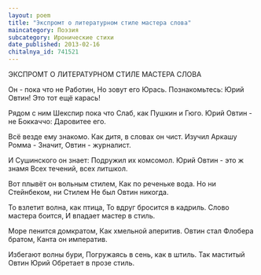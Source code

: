 ```yaml
---
layout: poem
title: "Экспромт о литературном стиле мастера слова"
maincategory: Поэзия
subcategory: Иронические стихи
date_published: 2013-02-16
chitalnya_id: 741521
---
```




ЭКСПРОМТ О ЛИТЕРАТУРНОМ СТИЛЕ
МАСТЕРА СЛОВА

Он - пока что не Работин,
Но зовут его Юрась.
Познакомьтесь: Юрий Овтин!
Это тот ещё карась!

Рядом с ним Шекспир пока что
Слаб, как Пушкин и Гюго.
Юрий Овтин - не Боккаччо:
Даровитее его.

Всё везде ему знакомо.
Как дитя, в словах он чист.
Изучил Аркашу Ромма -
Значит, Овтин - журналист.

И Сушинского он знает:
Подружил их комсомол.
Юрий Овтин - это ж знамя
Всех течений, всех литшкол.

Вот плывёт он вольным стилем,
Как по реченьке вода.
Но ни Стейнбеком, ни Стилем
Не был Овтин никогда.
 
То взлетит волна, как птица,
То вдруг бросится в кадриль.
Слово мастера боится,
И впадает мастер в стиль.

Море пенится домкратом,
Как хмельной аперитив.
Овтин стал Флобера братом,
Канта он императив.

Избегают волны бури,
Погружаясь в сень, как в штиль.
Так маститый Овтин Юрий
Обретает в прозе стиль.






